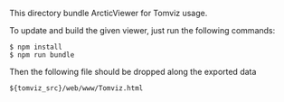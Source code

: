 This directory bundle ArcticViewer for Tomviz usage.

To update and build the given viewer, just run the following commands:

```
$ npm install
$ npm run bundle
```

Then the following file should be dropped along the exported data

```
${tomviz_src}/web/www/Tomviz.html
```
